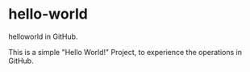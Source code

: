 # hello-world
helloworld in GitHub.

This is a simple "Hello World!" Project, to experience the operations in GitHub.
